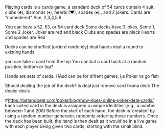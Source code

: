 Playing cards is a cards game, a standard deck of 54 cards contain 4 suit, clubs (♣), diamonds (♦), hearts (♥), spades (♠)., and 2 jokers.
Cards are "numedered"  Ace, 2,3,4,5,6


You can have a 52, 53, or 54 card deck
Some decks have 0 jokes, Some 1, Some 2 Joker, Joker are red and black 
Clubs and spades are black
Hearts and spades are Red

Decks can be
shuffled (orderd randomly)
deal hands 
deal a round to existing hands

you can take a card from the top
You can but a card back at a random position, bottom or top?




Hands are sets  of cards. 
HAsd can be for difrent  games, i,e Poker vs go fish


Should dealing the job of the deck? is deal just remove card  froma deck
The dealer deals









#https://betandbeat.com/poker/blog/how-does-online-poker-deal-cards/
Each suited card in the deck is assigned a unique identifier (e.g., a number between 1 and 208)
Before the start of each hand, the deck is ‘created’ by using a random number generator, randomly ordering these numbers.
Once the deck has been built, the hand is then dealt as it would be in a live game with each player being given two cards, starting with the small blind.